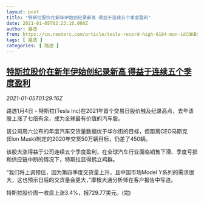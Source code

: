 ```yaml
---
layout: post
title: "特斯拉股价在新年伊始创纪录新高 得益于连续五个季度盈利"
date: 2021-01-05T02:23:16.000Z
author: 路透
from: https://cn.reuters.com/article/tesla-record-high-0104-mon-idCNKBS29A03S
tags: [ 路透 ]
categories: [ 路透 ]
---
```

<!--1609813396000-->
[特斯拉股价在新年伊始创纪录新高 得益于连续五个季度盈利](https://cn.reuters.com/article/tesla-record-high-0104-mon-idCNKBS29A03S)
------

<div>
<div><i>2021-01-05T01:29:16Z</i></div><p>路透1月4日 - 特斯拉(Tesla Inc)在2021年首个交易日股价触及纪录高点，去年该股上涨了七倍有余，成为全球最有价值的汽车股。</p><p>该公司周六公布的年度汽车交货量数据优于华尔街的目标，但距离CEO马斯克(Elon Musk)制定的2020年交货50万辆目标，仍差了450辆。</p><p>该股大涨得益于公司连续五个季度盈利，在全球汽车行业面临销售下滑、季度亏损和供应链中断的情况下，特斯拉显得鹤立鸡群。</p><p>“我们将上调预估，因为第四季度交货量上升，且中国市场Model Y系列的需求很大，这也预示日后的交货量会更大，”摩根大通分析师在客户报告中写道。</p><p>特斯拉股价周一收盘上涨3.4%，报729.77美元。(完)</p>
</div>
